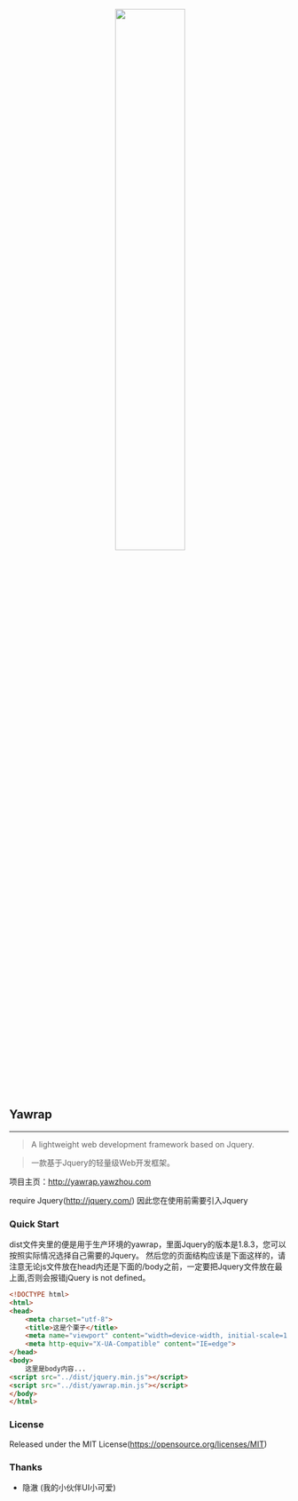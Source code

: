 <p align="center">
  <a href="http://yawrap.yawzhou.com" target="blank"><img src="http://img.yawzhou.com/yawrap.png" width="50%"/></a>
</p>

## Yawrap
---
> A lightweight web development framework based on Jquery.

> 一款基于Jquery的轻量级Web开发框架。

项目主页：<a href="http://yawrap.yawzhou.com" target="blank">http://yawrap.yawzhou.com</a>

require Jquery(http://jquery.com/)
因此您在使用前需要引入Jquery

### Quick Start
dist文件夹里的便是用于生产环境的yawrap，里面Jquery的版本是1.8.3，您可以按照实际情况选择自己需要的Jquery。
然后您的页面结构应该是下面这样的，请注意无论js文件放在head内还是下面的/body之前，一定要把Jquery文件放在最上面,否则会报错jQuery is not defined。

```html
<!DOCTYPE html>
<html>
<head>
	<meta charset="utf-8">
	<title>这是个栗子</title>
	<meta name="viewport" content="width=device-width, initial-scale=1.0, user-scalable=0, minimum-scale=1.0, maximum-scale=1.0">
	<meta http-equiv="X-UA-Compatible" content="IE=edge">
</head>
<body>
    这里是body内容...
<script src="../dist/jquery.min.js"></script>
<script src="../dist/yawrap.min.js"></script>
</body>
</html>
```

### License
Released under the MIT License(https://opensource.org/licenses/MIT)

### Thanks
* 隐澈 (我的小伙伴UI小可爱)
